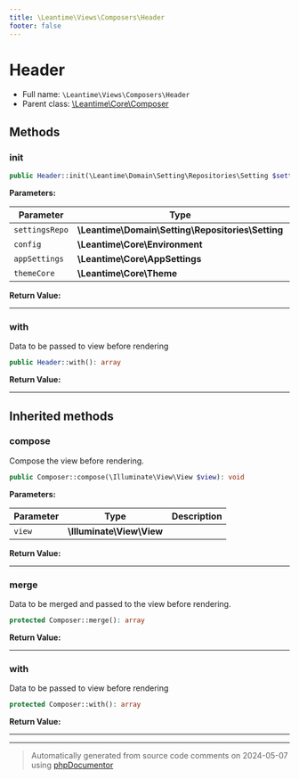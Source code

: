 ```yaml
---
title: \Leantime\Views\Composers\Header
footer: false
---
```


# Header





* Full name: `\Leantime\Views\Composers\Header`
* Parent class: [\Leantime\Core\Composer](../../Core/Composer.md)



## Methods

### init



```php
public Header::init(\Leantime\Domain\Setting\Repositories\Setting $settingsRepo, \Leantime\Core\Environment $config, \Leantime\Core\AppSettings $appSettings, \Leantime\Core\Theme $themeCore): void
```








**Parameters:**

| Parameter | Type | Description |
|-----------|------|-------------|
| `settingsRepo` | **\Leantime\Domain\Setting\Repositories\Setting** |  |
| `config` | **\Leantime\Core\Environment** |  |
| `appSettings` | **\Leantime\Core\AppSettings** |  |
| `themeCore` | **\Leantime\Core\Theme** |  |


**Return Value:**





---
### with

Data to be passed to view before rendering

```php
public Header::with(): array
```









**Return Value:**





---


## Inherited methods

### compose

Compose the view before rendering.

```php
public Composer::compose(\Illuminate\View\View $view): void
```








**Parameters:**

| Parameter | Type | Description |
|-----------|------|-------------|
| `view` | **\Illuminate\View\View** |  |


**Return Value:**





---
### merge

Data to be merged and passed to the view before rendering.

```php
protected Composer::merge(): array
```









**Return Value:**





---
### with

Data to be passed to view before rendering

```php
protected Composer::with(): array
```









**Return Value:**





---


---
> Automatically generated from source code comments on 2024-05-07 using [phpDocumentor](http://www.phpdoc.org/)
